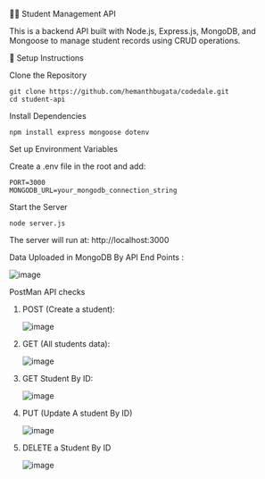 🧑‍🏫 Student Management API

This is a backend API built with Node.js, Express.js, MongoDB, and Mongoose to manage student records using CRUD operations.

🚀 Setup Instructions

Clone the Repository

  ```
  git clone https://github.com/hemanthbugata/codedale.git
  cd student-api

 ```

Install Dependencies

```
npm install express mongoose dotenv
```

Set up Environment Variables

Create a .env file in the root and add:

```
PORT=3000
MONGODB_URL=your_mongodb_connection_string
```
Start the Server

```
node server.js

```

The server will run at: http://localhost:3000

Data Uploaded in MongoDB By API End Points :

  ![image](https://github.com/user-attachments/assets/661c5c76-83c2-4c51-a020-07b4a5aa1abc)

PostMan API checks 

1. POST (Create  a student):

    ![image](https://github.com/user-attachments/assets/130878b8-d1b6-4c81-9a0e-d7d32b9f18f4)

2. GET (All students data):

    ![image](https://github.com/user-attachments/assets/7cfd6807-a488-4d6c-a392-2fa211343146)

3. GET Student By ID:

    ![image](https://github.com/user-attachments/assets/52f839e5-c458-4095-b337-9295cbe907b2)

4. PUT (Update  A student By ID)

    ![image](https://github.com/user-attachments/assets/fec081c3-6e64-4f67-9397-69a088a8056f)

5.  DELETE a Student By ID

    ![image](https://github.com/user-attachments/assets/f0369e33-8c9c-43af-88e3-28d3669416dc)


    

    
